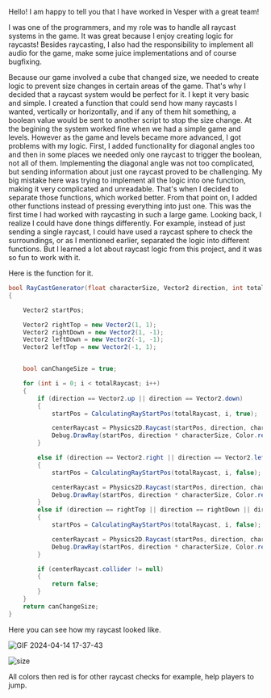Hello! I am happy to tell you that I have worked in Vesper with a great team!

I was one of the programmers, and my role was to handle all raycast systems in the game. It was great because I enjoy creating logic for raycasts! Besides raycasting, I also had the responsibility to implement all audio for the game, make some juice implementations and of course bugfixing.

Because our game involved a cube that changed size, we needed to create logic to prevent size changes in certain areas of the game. That's why I decided that a raycast system would be perfect for it. I kept it very basic and simple. I created a function that could send how many raycasts I wanted, vertically or horizontally, and if any of them hit something, a boolean value would be sent to another script to stop the size change. At the begining the system worked fine when we had a simple game and levels. However as the game and levels became more advanced, I got problems with my logic. First, I added functionality for diagonal angles too and then in some places we needed only one raycast to trigger the boolean, not all of them. Implementing the diagonal angle was not too complicated, but sending information about just one raycast proved to be challenging. My big mistake here was trying to implement all the logic into one function, making it very complicated and unreadable. That's when I decided to separate those functions, which worked better. From that point on, I added other functions instead of pressing everything into just one. This was the first time I had worked with raycasting in such a large game. Looking back, I realize I could have done things differently. For example, instead of just sending a single raycast, I could have used a raycast sphere to check the surroundings, or as I mentioned earlier, separated the logic into different functions. But I learned a lot about raycast logic from this project, and it was so fun to work with it.

Here is the function for it.

```c#
bool RayCastGenerator(float characterSize, Vector2 direction, int totalRaycast)
{

    Vector2 startPos;

    Vector2 rightTop = new Vector2(1, 1);
    Vector2 rightDown = new Vector2(1, -1);
    Vector2 leftDown = new Vector2(-1, -1);
    Vector2 leftTop = new Vector2(-1, 1);


    bool canChangeSize = true;

    for (int i = 0; i < totalRaycast; i++)
    {
        if (direction == Vector2.up || direction == Vector2.down)
        {
            startPos = CalculatingRayStartPos(totalRaycast, i, true);

            centerRaycast = Physics2D.Raycast(startPos, direction, characterSize, mask);
            Debug.DrawRay(startPos, direction * characterSize, Color.red);
        }

        else if (direction == Vector2.right || direction == Vector2.left)
        {
            startPos = CalculatingRayStartPos(totalRaycast, i, false);

            centerRaycast = Physics2D.Raycast(startPos, direction, characterSize, mask);
            Debug.DrawRay(startPos, direction * characterSize, Color.red);
        }
        else if (direction == rightTop || direction == rightDown || direction == leftTop || direction == leftDown)
        {
            startPos = CalculatingRayStartPos(totalRaycast, i, false);

            centerRaycast = Physics2D.Raycast(startPos, direction, characterSize, mask);
            Debug.DrawRay(startPos, direction * characterSize, Color.red);
        }

        if (centerRaycast.collider != null)
        {
            return false;
        }
    }
    return canChangeSize;
}
```
Here you can see how my raycast looked like. 



![GIF 2024-04-14 17-37-43](https://github.com/Bedirhan233/Vesper-workShop/assets/114574131/955393f1-8dd8-4ea0-8d3e-e239193f4d39)



![size](https://github.com/Bedirhan233/Vesper-workShop/assets/114574131/f586583f-0a79-4000-9d14-ea5cf66b7afe)

All colors then red is for other raycast checks for example, help players to jump.



  

  

